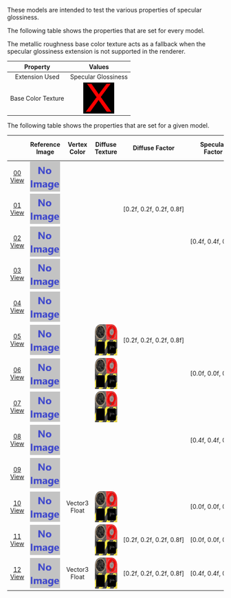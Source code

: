 These models are intended to test the various properties of specular glossiness.  

The following table shows the properties that are set for every model.  

The metallic roughness base color texture acts as a fallback when the specular glossiness extension is not supported in the renderer.  

| Property | **Values** |
| :---: | :---: |
| Extension Used | Specular Glossiness |
| Base Color Texture | <img src="Thumbnails/BaseColor_X.png" height="72" width="72" align="middle"> |

 
The following table shows the properties that are set for a given model.  

|   | Reference Image | Vertex Color | Diffuse Texture | Diffuse Factor | Specular Factor | Glossiness Factor | Specular Glossiness Texture |
| :---: | :---: | :---: | :---: | :---: | :---: | :---: | :---: |
| [00](Material_SpecularGlossiness_00.gltf)<br>[View](https://bghgary.github.io/glTF-Asset-Generator/Preview/BabylonJS/?fileName=Material_SpecularGlossiness_00.gltf) | [<img src="Thumbnails/Material_SpecularGlossiness_00.png" align="middle">](ReferenceImages/Material_SpecularGlossiness_00.png) |   |   |   |   |   |   |
| [01](Material_SpecularGlossiness_01.gltf)<br>[View](https://bghgary.github.io/glTF-Asset-Generator/Preview/BabylonJS/?fileName=Material_SpecularGlossiness_01.gltf) | [<img src="Thumbnails/Material_SpecularGlossiness_01.png" align="middle">](ReferenceImages/Material_SpecularGlossiness_01.png) |   |   | [0.2f,&nbsp;0.2f,&nbsp;0.2f,&nbsp;0.8f] |   |   |   |
| [02](Material_SpecularGlossiness_02.gltf)<br>[View](https://bghgary.github.io/glTF-Asset-Generator/Preview/BabylonJS/?fileName=Material_SpecularGlossiness_02.gltf) | [<img src="Thumbnails/Material_SpecularGlossiness_02.png" align="middle">](ReferenceImages/Material_SpecularGlossiness_02.png) |   |   |   | [0.4f,&nbsp;0.4f,&nbsp;0.4f] |   |   |
| [03](Material_SpecularGlossiness_03.gltf)<br>[View](https://bghgary.github.io/glTF-Asset-Generator/Preview/BabylonJS/?fileName=Material_SpecularGlossiness_03.gltf) | [<img src="Thumbnails/Material_SpecularGlossiness_03.png" align="middle">](ReferenceImages/Material_SpecularGlossiness_03.png) |   |   |   |   | 0.3 |   |
| [04](Material_SpecularGlossiness_04.gltf)<br>[View](https://bghgary.github.io/glTF-Asset-Generator/Preview/BabylonJS/?fileName=Material_SpecularGlossiness_04.gltf) | [<img src="Thumbnails/Material_SpecularGlossiness_04.png" align="middle">](ReferenceImages/Material_SpecularGlossiness_04.png) |   |   |   |   |   | <img src="Thumbnails/SpecularGlossiness_Plane.png" height="72" width="72" align="middle"> |
| [05](Material_SpecularGlossiness_05.gltf)<br>[View](https://bghgary.github.io/glTF-Asset-Generator/Preview/BabylonJS/?fileName=Material_SpecularGlossiness_05.gltf) | [<img src="Thumbnails/Material_SpecularGlossiness_05.png" align="middle">](ReferenceImages/Material_SpecularGlossiness_05.png) |   | <img src="Thumbnails/Diffuse_Plane.png" height="72" width="72" align="middle"> | [0.2f,&nbsp;0.2f,&nbsp;0.2f,&nbsp;0.8f] |   |   |   |
| [06](Material_SpecularGlossiness_06.gltf)<br>[View](https://bghgary.github.io/glTF-Asset-Generator/Preview/BabylonJS/?fileName=Material_SpecularGlossiness_06.gltf) | [<img src="Thumbnails/Material_SpecularGlossiness_06.png" align="middle">](ReferenceImages/Material_SpecularGlossiness_06.png) |   | <img src="Thumbnails/Diffuse_Plane.png" height="72" width="72" align="middle"> |   | [0.0f,&nbsp;0.0f,&nbsp;0.0f] |   |   |
| [07](Material_SpecularGlossiness_07.gltf)<br>[View](https://bghgary.github.io/glTF-Asset-Generator/Preview/BabylonJS/?fileName=Material_SpecularGlossiness_07.gltf) | [<img src="Thumbnails/Material_SpecularGlossiness_07.png" align="middle">](ReferenceImages/Material_SpecularGlossiness_07.png) |   | <img src="Thumbnails/Diffuse_Plane.png" height="72" width="72" align="middle"> |   |   | 0.3 |   |
| [08](Material_SpecularGlossiness_08.gltf)<br>[View](https://bghgary.github.io/glTF-Asset-Generator/Preview/BabylonJS/?fileName=Material_SpecularGlossiness_08.gltf) | [<img src="Thumbnails/Material_SpecularGlossiness_08.png" align="middle">](ReferenceImages/Material_SpecularGlossiness_08.png) |   |   |   | [0.4f,&nbsp;0.4f,&nbsp;0.4f] |   | <img src="Thumbnails/SpecularGlossiness_Plane.png" height="72" width="72" align="middle"> |
| [09](Material_SpecularGlossiness_09.gltf)<br>[View](https://bghgary.github.io/glTF-Asset-Generator/Preview/BabylonJS/?fileName=Material_SpecularGlossiness_09.gltf) | [<img src="Thumbnails/Material_SpecularGlossiness_09.png" align="middle">](ReferenceImages/Material_SpecularGlossiness_09.png) |   |   |   |   | 0.3 | <img src="Thumbnails/SpecularGlossiness_Plane.png" height="72" width="72" align="middle"> |
| [10](Material_SpecularGlossiness_10.gltf)<br>[View](https://bghgary.github.io/glTF-Asset-Generator/Preview/BabylonJS/?fileName=Material_SpecularGlossiness_10.gltf) | [<img src="Thumbnails/Material_SpecularGlossiness_10.png" align="middle">](ReferenceImages/Material_SpecularGlossiness_10.png) | Vector3 Float | <img src="Thumbnails/Diffuse_Plane.png" height="72" width="72" align="middle"> |   | [0.0f,&nbsp;0.0f,&nbsp;0.0f] |   |   |
| [11](Material_SpecularGlossiness_11.gltf)<br>[View](https://bghgary.github.io/glTF-Asset-Generator/Preview/BabylonJS/?fileName=Material_SpecularGlossiness_11.gltf) | [<img src="Thumbnails/Material_SpecularGlossiness_11.png" align="middle">](ReferenceImages/Material_SpecularGlossiness_11.png) |   | <img src="Thumbnails/Diffuse_Plane.png" height="72" width="72" align="middle"> | [0.2f,&nbsp;0.2f,&nbsp;0.2f,&nbsp;0.8f] | [0.0f,&nbsp;0.0f,&nbsp;0.0f] |   |   |
| [12](Material_SpecularGlossiness_12.gltf)<br>[View](https://bghgary.github.io/glTF-Asset-Generator/Preview/BabylonJS/?fileName=Material_SpecularGlossiness_12.gltf) | [<img src="Thumbnails/Material_SpecularGlossiness_12.png" align="middle">](ReferenceImages/Material_SpecularGlossiness_12.png) | Vector3 Float | <img src="Thumbnails/Diffuse_Plane.png" height="72" width="72" align="middle"> | [0.2f,&nbsp;0.2f,&nbsp;0.2f,&nbsp;0.8f] | [0.4f,&nbsp;0.4f,&nbsp;0.4f] | 0.3 | <img src="Thumbnails/SpecularGlossiness_Plane.png" height="72" width="72" align="middle"> |
 
